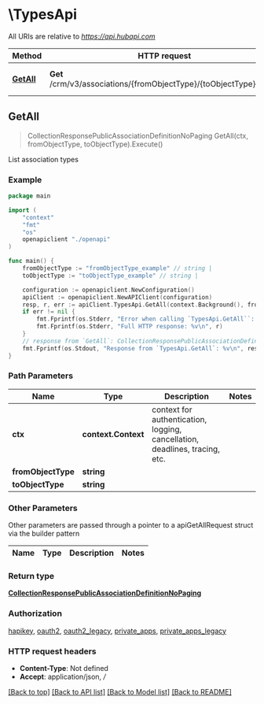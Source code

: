 # \TypesApi

All URIs are relative to *https://api.hubapi.com*

Method | HTTP request | Description
------------- | ------------- | -------------
[**GetAll**](TypesApi.md#GetAll) | **Get** /crm/v3/associations/{fromObjectType}/{toObjectType}/types | List association types



## GetAll

> CollectionResponsePublicAssociationDefinitionNoPaging GetAll(ctx, fromObjectType, toObjectType).Execute()

List association types



### Example

```go
package main

import (
    "context"
    "fmt"
    "os"
    openapiclient "./openapi"
)

func main() {
    fromObjectType := "fromObjectType_example" // string | 
    toObjectType := "toObjectType_example" // string | 

    configuration := openapiclient.NewConfiguration()
    apiClient := openapiclient.NewAPIClient(configuration)
    resp, r, err := apiClient.TypesApi.GetAll(context.Background(), fromObjectType, toObjectType).Execute()
    if err != nil {
        fmt.Fprintf(os.Stderr, "Error when calling `TypesApi.GetAll``: %v\n", err)
        fmt.Fprintf(os.Stderr, "Full HTTP response: %v\n", r)
    }
    // response from `GetAll`: CollectionResponsePublicAssociationDefinitionNoPaging
    fmt.Fprintf(os.Stdout, "Response from `TypesApi.GetAll`: %v\n", resp)
}
```

### Path Parameters


Name | Type | Description  | Notes
------------- | ------------- | ------------- | -------------
**ctx** | **context.Context** | context for authentication, logging, cancellation, deadlines, tracing, etc.
**fromObjectType** | **string** |  | 
**toObjectType** | **string** |  | 

### Other Parameters

Other parameters are passed through a pointer to a apiGetAllRequest struct via the builder pattern


Name | Type | Description  | Notes
------------- | ------------- | ------------- | -------------



### Return type

[**CollectionResponsePublicAssociationDefinitionNoPaging**](CollectionResponsePublicAssociationDefinitionNoPaging.md)

### Authorization

[hapikey](../README.md#hapikey), [oauth2](../README.md#oauth2), [oauth2_legacy](../README.md#oauth2_legacy), [private_apps](../README.md#private_apps), [private_apps_legacy](../README.md#private_apps_legacy)

### HTTP request headers

- **Content-Type**: Not defined
- **Accept**: application/json, */*

[[Back to top]](#) [[Back to API list]](../README.md#documentation-for-api-endpoints)
[[Back to Model list]](../README.md#documentation-for-models)
[[Back to README]](../README.md)

